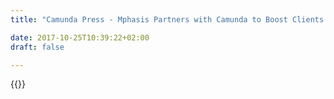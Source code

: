 ```yaml
---
title: "Camunda Press - Mphasis Partners with Camunda to Boost Clients’ Workflow and Decision Automation Capabilities | Camunda BPM"

date: 2017-10-25T10:39:22+02:00
draft: false

---
```

{{<press-single
title="Mphasis Partners with Camunda to Boost Clients’ Workflow and Decision Automation Capabilities"
text="<br>__New York, June 10, 2019__ -- Mphasis, an Information Technology solutions provider specializing in cloud and cognitive services, today announced its partnership with global software company Camunda, which specializes in BPM (Business Process Management), to gain a stronger digital foothold for existing clients and partners and further grow presence in global markets across financial services. <br><br>Mphasis’ strategic partnership will increase value-added services with Camunda’s cloud and BPM technology, capturing larger market share, enhance onboarding services for new clients, increase top line revenues and upgrade bottom-line operations with partner tools and frameworks. <br><br>Furthermore, Mphasis’ experience as a seasoned technology service provider, combined with Camunda’s expertise in building strong workflow and decision automation assets in banking and insurance verticals, will offer faster time-to-market and high value services for customers in the insurance and banking sectors. <br><br>Camunda BPM is an open-source workflow and decision automation platform, with tools for creating workflow and decision models, operating deployed models in production, and allowing users to execute workflow tasks assigned to appropriate recipients. This platform fits Mphasis’ clients’ demand for microservice-based workflow and decision management platforms at a lower price point, as well as the ability for greater flexibility of integrating with modern user interfaces. <br><br>“This partnership with Camunda provides businesses the nimbleness to address customer needs faster with hyper-personalization of customer experiences. It underscores our commitment to assist enterprise clients to quickly deliver superior products and service experiences, while optimizing costs and simplifying critical multi-cloud operations strategy,” said Dinesh Venugopal, President - Mphasis Direct and Digital. <br><br>“Today, staying ahead of the game necessitates smart, agile digital transformation” said Jakob Freund, CEO and Co-founder, Camunda. “We are excited to partner with Mphasis, who offer next generation services across the IT sector in both traditional and emerging technologies, which will further enable our customers’ digital transformation capabilities.”<br><br><br><br>__END__<br><br><br>__Press contacts:__<br><br>Deepa Nagraj<br>Mphasis Corporate Communications <br>deepa.nagaraj@mphasis.com<br>+1 (347) 268-0661 | +1 (646) 424-5160<br>+91 9845 256 283<br><br>Sumana Bhat<br>Mphasis Corporate Communications <br>Sumana.bhat@mphasis.com<br>09902980980<br><br>Jessica Jaffe<br>Camunda | Sift Communications <br>Email: Jessica.Jaffe@siftpr.com <br><br><br>__About Camunda__<br>Camunda is a software company reinventing workflow automation. Hundreds of companies including 24 Hour Fitness, AT&T, Lufthansa Technik and Zalando trust Camunda to automate core business processes to the highest possible extent, allowing their business to scale and revenue to grow without proportionally increasing operating costs.<br><br>With its open source-based workflow automation and decision platform, Camunda provides detailed visibility into business operations across distributed systems, boosts system resilience and enables enterprises to overcome “big workflow” challenges resulting from digital transformation. One of the fastest growing companies in EMEA as ranked by Deloitte, Camunda is based in Berlin with offices in San Francisco and Denver, USA. To learn more visit: [https://camunda.com/](https://camunda.com)<br><br><br>__About Mphasis__<br>[Mphasis](http://www.mphasis.com/ 'Mphasis') (BSE: 526299; NSE: MPHASIS) applies next-generation technology to help enterprises transform businesses globally. Customer centricity is foundational to Mphasis and is reflected in the Mphasis’ [Front2Back](https://www.mphasis.com/home/our-approach.html)™ Transformation approach. Front2Back™ uses the exponential power of cloud and cognitive to provide hyper-personalized (C=[X2C2](https://www.mphasis.com/home/our-approach.html) TM=1) digital experience to clients and their end customers. Mphasis’ Service Transformation approach helps ‘shrink the core’ through the application of digital technologies across legacy environments within an enterprise, enabling businesses to stay ahead in a changing world. Mphasis’ core reference architectures and tools, speed and innovation with domain expertise and specialization are key to building strong relationships with marquee clients. Click [here](http://www.mphasis.com/) to know more.<br><br><br><br>"
date="2019-06-10">}}